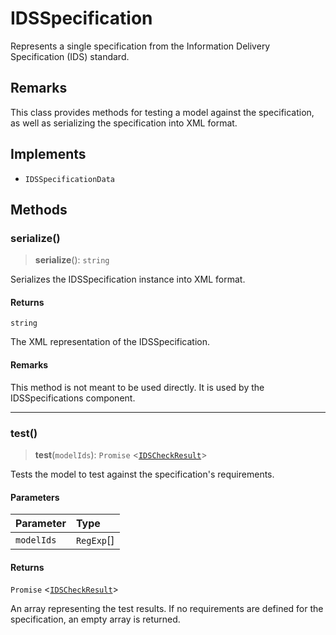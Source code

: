 # IDSSpecification

Represents a single specification from the Information Delivery Specification (IDS) standard.

## Remarks

This class provides methods for testing a model against the specification,
as well as serializing the specification into XML format.

## Implements

- `IDSSpecificationData`

## Methods

### serialize()

> **serialize**(): `string`

Serializes the IDSSpecification instance into XML format.

#### Returns

`string`

The XML representation of the IDSSpecification.

#### Remarks

This method is not meant to be used directly. It is used by the IDSSpecifications component.

***

### test()

> **test**(`modelIds`): `Promise` \<[`IDSCheckResult`](../type-aliases/IDSCheckResult.md)\>

Tests the model to test against the specification's requirements.

#### Parameters

| Parameter | Type |
| :------ | :------ |
| `modelIds` | `RegExp`[] |

#### Returns

`Promise` \<[`IDSCheckResult`](../type-aliases/IDSCheckResult.md)\>

An array representing the test results.
If no requirements are defined for the specification, an empty array is returned.
